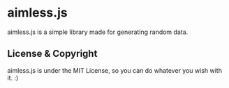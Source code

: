 # aimless.js

aimless.js is a simple library made for generating random data.

## License & Copyright
aimless.js is under the MIT License, so you can do whatever you wish with it. :)